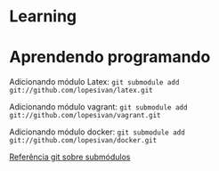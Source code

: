 # Learning

# Aprendendo programando

Adicionando módulo Latex:
``
git submodule add git://github.com/lopesivan/latex.git
``

Adicionando módulo vagrant:
``
git submodule add git://github.com/lopesivan/vagrant.git
``

Adicionando módulo docker:
``
git submodule add git://github.com/lopesivan/docker.git
``

[Referência git sobre submódulos](http://chrisjean.com/2009/04/20/git-submodules-adding-using-removing-and-updating/)

